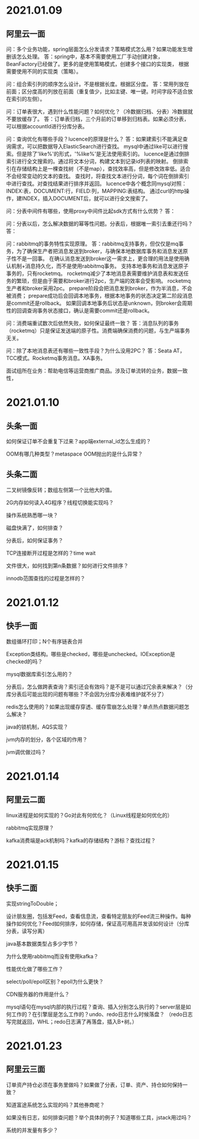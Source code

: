 # 2021.01.09
## 阿里云一面
问：多个业务功能，spring层面怎么分发请求？策略模式怎么用？如果功能发生增删该怎么处理。
答：spring中，基本不需要使用工厂手动创建对象，BeanFactory已经做了。更多的是使用策略模式，创建多个接口的实现类，
根据需要使用不同的实现类（策略）。

问：组合索引列的顺序怎么设计。不是根据长度。根据区分度。
答：常用列放在前面；区分度高的列放在前面（重复值少，比如主键、唯一键。时间字段不适合放在索引的左侧）。

问：订单表很大，遇到什么性能问题？如何优化？（冷数据归档、分表）冷数据就不要放缓存了。
答：订单表归档，三个月前的订单移到归档表。如果必须分表，可以根据accountId进行分库分表。

问：查询优化有哪些手段？lucence的原理是什么？
答：如果建索引不能满足查询需求，可以把数据导入ElasticSearch进行查找。
mysql中通过like可以进行搜索。但是除了'like%'的形式，'%like%'是无法使用索引的。
lucence是通过倒排索引进行全文搜索的。通过将文本分词，构建文本到记录id列表的映射。
倒排索引在存储结构上是一棵查找树（不是map），查找效率高，但是修改效率低。适合不会经常变动的文本的查找。
查找时，将查找文本进行分词，每个词在倒排索引中进行查找。对查找结果进行排序并返回。
lucence中各个概念同mysql对照：INDEX:表，DOCUMENT:行，FIELD:列，MAPPING:表结构。
通过curl的http操作，建INDEX，插入DOCUMENT后，就可以进行全文搜索了。

问：分表中间件有哪些，使用proxy中间件比起sdk方式有什么优势？
答：

问：分表以后，怎么解决数据的幂等性问题。分表后，根据唯一索引去重还行吗？
答：

问：rabbitmq的事务特性实现原理。
答：rabbitmq支持事务，但仅仅是mq事务，为了确保生产者把消息发送到broker，与确保本地数据库事务和消息发送原子性不是一回事。
在确认消息发送到broker这一需求上，更合理的用法是使用确认机制+消息持久化，而不是使用rabbitmq事务。
支持本地事务和消息发送原子事务的，只有rocketmq。
rocketmq减少了本地消息表需要维护消息表和发送任务的繁琐，但是由于需要和broker进行2pc，生产端的效率会受影响。
rocketmq生产者和broker采用2pc。
prepare阶段会把消息发到broker，作为半消息，不会被消费；
prepare成功后会回调本地事务，根据本地事务的状态决定第二阶段消息是commit还是rollback。
如果回调本地事务后状态是unknown，则broker会周期性的回调查询事务状态接口，确认是需要commit还是rollback。

问：消费端重试数次后依然失败，如何保证最终一致？
答：消息队列的事务（rocketmq）只是保证发送端的原子性。消费端确保消费的问题，与生产端事务无关。

问：除了本地消息表还有哪些一致性手段？为什么没用2PC？
答：Seata AT，TCC模式。Rocketmq事务消息。XA事务。

面试组所在业务：帮助电信等运营商推广商品。涉及订单流转的业务，数据一致性，

# 2021.01.10
## 头条一面
如何保证订单不会重复下过来？app端external_id怎么生成的？

OOM有哪几种类型？metaspace OOM抛出的是什么异常？

## 头条二面
二叉树镜像反转；数组左侧第一个比他大的值。

2G内存如何读入4G程序？线程切换能实现吗？

操作系统熟悉哪一块？

磁盘快满了，如何排查？

分表后，如何保证事务？

TCP连接断开过程是怎样的？time wait

文件很大，如何找到第n条数据？如何进行文件排序？

innodb范围查找的过程是怎样的？

# 2021.01.12
## 快手一面
数组循环打印；N个有序链表合并

Exception类结构。哪些是checked，哪些是unchecked。IOException是checked的吗？

mysql数据库索引怎么用的？

分表后，怎么做跨表查询？索引还会有效吗？是不是可以通过冗余表来解决？（分库分表后可能出现的问题有哪些？不会因为分库分表难维护就不分了）

redis怎么使用的？如果出现缓存穿透、缓存雪崩怎么处理？单点热点数据问题怎么解决？

java的锁机制，AQS实现？

jvm内存的划分，各个区域的作用？

jvm调优做过吗？

# 2021.01.14
## 阿里云二面

linux进程是如何实现的？Go对此有何优化？（Linux线程是如何优化的）

rabbitmq实现原理？

kafka消费端是ack机制吗？kafka的存储结构？游标？查找过程？

# 2021.01.15
## 快手二面

实现stringToDouble；

设计朋友圈，包括发Feed，查看信息流，查看特定朋友的Feed流三种操作。每种操作如何优化？Feed如何排序，如何存储，保证高可用高并发该如何设计（分库分表，读写分离）

java基本数据类型占多少字节？

为什么使用rabbitmq而没有使用kafka？

性能优化做了哪些工作？

select/poll/epoll区别？epoll为什么更快？

CDN服务器的作用是什么？

mysql语句在mysql内部的执行过程？查询、插入分别怎么执行的？server层是如何工作的？在引擎层是怎么工作的？undo、redo日志什么时候落盘？
（redo日志写完就返回，WHL；redo日志满了再落盘，插入B+树。）

# 2021.01.23
## 阿里云三面

订单资产持仓必须在事务里做吗？如果做了分表，订单、资产、持仓如何保持一致？

知道富途系统怎么实现的吗？其他券商呢？

如果没有日志，如何排查问题？举个具体的例子？知道哪些工具，jstack用过吗？

系统的并发量有多少？